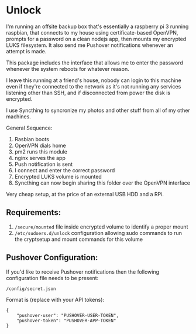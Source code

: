 # Unlock

I'm running an offsite backup box that's essentially a raspberry pi 3 running raspbian, that connects to my house using certificate-based OpenVPN, prompts for a password on a clean nodejs app, then mounts my encrypted LUKS filesystem. It also send me Pushover notifications whenever an attempt is made.

This package includes the interface that allows me to enter the password whenever the system reboots for whatever reason.

I leave this running at a friend's house, nobody can login to this machine even if they're connected to the network as it's not running any services listening other than SSH, and if disconnected from power the disk is encrypted.

I use Syncthing to syncronize my photos and other stuff from all of my other machines.

General Sequence:
1. Rasbian boots
1. OpenVPN dials home
1. pm2 runs this module
1. nginx serves the app
1. Push notification is sent
1. I connect and enter the correct password
1. Encrypted LUKS volume is mounted
1. Syncthing can now begin sharing this folder over the OpenVPN interface

Very cheap setup, at the price of an external USB HDD and a RPi.

## Requirements:

1. `/secure/mounted` file inside encrypted volume to identify a proper mount
1. `/etc/sudoers.d/unlock` configuration allowing sudo commands to run the cryptsetup and mount commands for this volume

## Pushover Configuration:

If you'd like to receive Pushover notifications then the following configuration file needs to be present:

```
/config/secret.json
```
Format is (replace with your API tokens):

```
{
    "pushover-user": "PUSHOVER-USER-TOKEN",
    "pushover-token": "PUSHOVER-APP-TOKEN"
}
```
